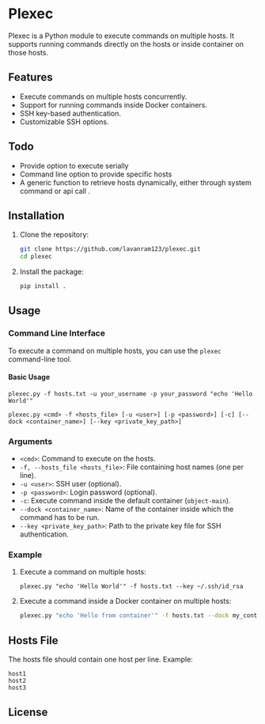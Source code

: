 # Plexec

Plexec is a Python module to execute commands on multiple hosts. It supports running commands directly on the hosts or inside container on those hosts.

## Features

- Execute commands on multiple hosts concurrently.
- Support for running commands inside Docker containers.
- SSH key-based authentication.
- Customizable SSH options.
## Todo
- Provide option to execute serially
- Command line option to provide specific hosts
- A generic function to retrieve hosts dynamically, either through system command or api call . 

## Installation

1. Clone the repository:
    ```sh
    git clone https://github.com/lavanram123/plexec.git
    cd plexec
    ```

2. Install the package:
    ```sh
    pip install .
    ```

## Usage

### Command Line Interface

To execute a command on multiple hosts, you can use the `plexec` command-line tool.

#### Basic Usage

```
plexec.py -f hosts.txt -u your_username -p your_password "echo 'Hello World'"
```
```
plexec.py <cmd> -f <hosts_file> [-u <user>] [-p <password>] [-c] [--dock <container_name>] [--key <private_key_path>]
```

### Arguments

- `<cmd>`: Command to execute on the hosts.
- `-f, --hosts_file <hosts_file>`: File containing host names (one per line).
- `-u <user>`: SSH user (optional).
- `-p <password>`: Login password (optional).
- `-c`: Execute command inside the default container (`object-main`).
- `--dock <container_name>`: Name of the container inside which the command has to be run.
- `--key <private_key_path>`: Path to the private key file for SSH authentication.

### Example

1. Execute a command on multiple hosts:
    ```
    plexec.py "echo 'Hello World'" -f hosts.txt --key ~/.ssh/id_rsa
    ```

2. Execute a command inside a Docker container on multiple hosts:
    ```sh
    plexec.py "echo 'Hello from container'" -f hosts.txt --dock my_container --key ~/.ssh/id_rsa
    ```

## Hosts File

The hosts file should contain one host per line. Example:

```
host1
host2
host3
```

## License

